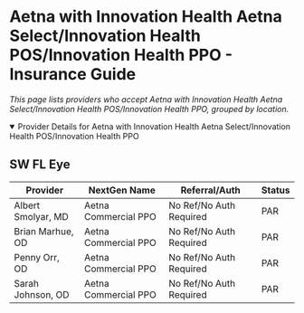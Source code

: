 # Aetna with Innovation Health Aetna Select/Innovation Health POS/Innovation Health PPO - Insurance Guide

*This page lists providers who accept Aetna with Innovation Health Aetna Select/Innovation Health POS/Innovation Health PPO, grouped by location.*

<details open><summary>Provider Details for Aetna with Innovation Health Aetna Select/Innovation Health POS/Innovation Health PPO</summary>

## SW FL Eye

| Provider | NextGen Name | Referral/Auth | Status |
|----------|-------------|--------------|--------|
| Albert Smolyar, MD | Aetna Commercial PPO | No Ref/No Auth Required | PAR |
| Brian Marhue, OD | Aetna Commercial PPO | No Ref/No Auth Required | PAR |
| Penny Orr, OD | Aetna Commercial PPO | No Ref/No Auth Required | PAR |
| Sarah Johnson, OD | Aetna Commercial PPO | No Ref/No Auth Required | PAR |

</details>

